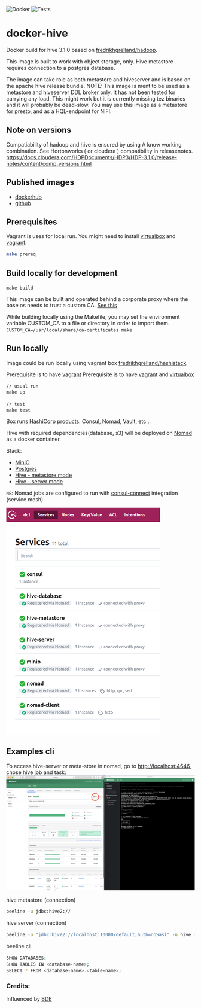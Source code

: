 ![Docker](https://github.com/fredrikhgrelland/docker-hive/workflows/Docker/badge.svg)
![Tests](https://github.com/fredrikhgrelland/docker-hive/workflows/Tests/badge.svg)
# docker-hive
Docker build for hive 3.1.0 based on [fredrikhgrelland/hadoop](https://github.com/fredrikhgrelland/docker-hadoop).

This image is built to work with object storage, only.
Hive metastore requires connection to a postgres database.

The image can take role as both metastore and hiveserver and is based on the apache hive release bundle.
NOTE: This image is ment to be used as a metastore and hiveserver DDL broker only. It has not been tested for carrying any load.
This might work but it is currently missing tez binaries and it will probably be dead-slow. You may use this image as a metastore for presto, 
and as a HQL-endpoint for NIFI.

## Note on versions
Compatiability of hadoop and hive is ensured by using A know working combination.
See Hortonworks ( or cloudera ) compatibility in releasenotes. https://docs.cloudera.com/HDPDocuments/HDP3/HDP-3.1.0/release-notes/content/comp_versions.html

## Published images
- [dockerhub](https://hub.docker.com/r/fredrikhgrelland/hive)
- [github](https://github.com/fredrikhgrelland/docker-hive/packages)
## Prerequisites
Vagrant is uses for local run. You might need to install [virtualbox](https://www.virtualbox.org/) and [vagrant](https://www.vagrantup.com/).
```bash
make prereq
```

## Build locally for development
`make build`

This image can be built and operated behind a corporate proxy where the base os needs to trust a custom CA. [See this](./ca_certificates/README.md)

While building locally using the Makefile, you may set the environment variable CUSTOM_CA to a file or directory in order to import them.
`CUSTOM_CA=/usr/local/share/ca-certificates make`
## Run locally
Image could be run locally using vagrant box [fredrikhgrelland/hashistack](https://github.com/fredrikhgrelland/vagrant-hashistack). 

Prerequisite is to have [vagrant](https://www.vagrantup.com/) Prerequisite is to have [vagrant](https://www.vagrantup.com/) and [virtualbox](https://www.virtualbox.org/) 

```
// usual run
make up

// test
make test
```

Box runs [HashiCorp products](https://github.com/fredrikhgrelland/vagrant-hashistack#hashistack): Consul, Nomad, Vault, etc...

Hive with required dependencies(database, s3) will be deployed on [Nomad](https://www.nomadproject.io/) as a docker container.

Stack:
- [MinIO](https://min.io/)
- [Postgres](https://hub.docker.com/_/postgres)
- [Hive - metastore mode](https://github.com/fredrikhgrelland/docker-hive/blob/master/bin/hivemetastore)
- [Hive - server mode](https://github.com/fredrikhgrelland/docker-hive/blob/master/bin/hiveserver)

`NB`: Nomad jobs are configured to run with [consul-connect](https://www.consul.io/docs/connect) integration (service mesh). 

![consul-healthchecks](./doc/img/healthchecks.png)

## Examples cli
To access hive-server or meta-store in nomad, go to [http://localhost:4646](http://localhost:4646), chose hive job and task:
![exec-example](./doc/img/exec.png)

hive metastore (connection)
```bash
beeline -u jdbc:hive2://
```
hive server (connection)
```bash
beeline -u "jdbc:hive2://localhost:10000/default;auth=noSasl" -n hive -p hive
```
beeline cli
```bash
SHOW DATABASES;
SHOW TABLES IN <database-name>;
SELECT * FROM <database-name>.<table-name>;
```

### Credits:
Influenced by [BDE](https://github.com/big-data-europe/docker-hive)
